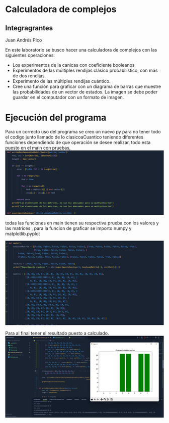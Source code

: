 # Calculadora de complejos

## Integragrantes 
Juan Andrés PIco 

En este laboratorio se busco hacer una calculadora de complejos con las siguientes operaciones:

- Los experimentos de la canicas con coeficiente booleanos
- Experimentos de las múltiples rendijas clásico probabilístico, con más de dos rendijas.
- Experimento de las múltiples rendijas cuántico.
- Cree una función para graficar con un diagrama de barras que muestre las probabilidades de un vector de estados. La imagen se debe poder guardar en el computador con un formato de imagen.
# Ejecución del programa
Para un correcto uso del programa se creo un nuevo py para no tener todo el codigo junto llamado de lo clasicoaCuantico teniendo diferentes funciones dependiendo de que operación se desee realizar, todo esta puesto en el main con pruebas,
![](/img/func.png)

todas las funciones en main tienen su respectiva prueba con los valores y las matrices , para la funcion de graficar se importo numpy y  matplotlib.pyplot

![](/img/main.png)

Para al final tener el resultado puesto a calculado.
![](/img/output.png)